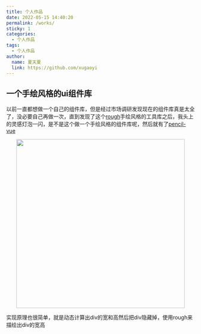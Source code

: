 ```yaml
---
title: 个人作品
date: 2022-05-15 14:40:20
permalink: /works/
sticky: 1
categories:
  - 个人作品
tags:
  - 个人作品
author: 
  name: 夏天夏
  link: https://github.com/xugaoyi
---
```

## 一个手绘风格的ui组件库
以前一直都想做一个自己的组件库，但是经过市场调研发现现在的组件库真是太全了，没必要自己再做一次，直到发现了这个[rough](https://github.com/rough-stuff/rough)手绘风格的工具库之后，我头上的灵感灯泡一闪，是不是这个做一个手绘风格的组件库呢，然后就有了[pencil-vue]( https://pencil-vue.cn/)

<p align="center"><img src="https://i.loli.net/2019/03/19/5c90dee1e0cb8.jpg" width="450" style="cursor: zoom-in;"></p>

<!-- more -->
实现原理也很简单，就是动态计算出div的宽和高然后把div隐藏掉，使用rough来描绘出div的宽高